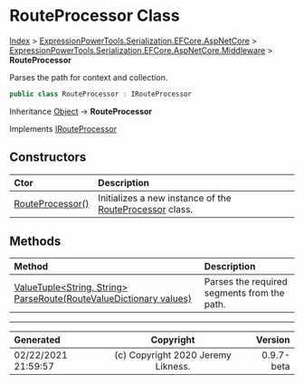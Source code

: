 ﻿# RouteProcessor Class

[Index](../index.md) > [ExpressionPowerTools.Serialization.EFCore.AspNetCore](ExpressionPowerTools.Serialization.EFCore.AspNetCore.a.md) > [ExpressionPowerTools.Serialization.EFCore.AspNetCore.Middleware](ExpressionPowerTools.Serialization.EFCore.AspNetCore.Middleware.n.md) > **RouteProcessor**

Parses the path for context and collection.

```csharp
public class RouteProcessor : IRouteProcessor
```

Inheritance [Object](https://docs.microsoft.com/dotnet/api/system.object) → **RouteProcessor**

Implements  [IRouteProcessor](ExpressionPowerTools.Serialization.EFCore.AspNetCore.Signatures.IRouteProcessor.i.md) 

## Constructors

| Ctor | Description |
| :-- | :-- |
| [RouteProcessor()](ExpressionPowerTools.Serialization.EFCore.AspNetCore.Middleware.RouteProcessor.ctor.md#routeprocessor) | Initializes a new instance of the [RouteProcessor](ExpressionPowerTools.Serialization.EFCore.AspNetCore.Middleware.RouteProcessor.cs.md) class. |
## Methods

| Method | Description |
| :-- | :-- |
| [ValueTuple&lt;String, String> ParseRoute(RouteValueDictionary values)](ExpressionPowerTools.Serialization.EFCore.AspNetCore.Middleware.RouteProcessor.ParseRoute.m.md) | Parses the required segments from the path. |

---

| Generated | Copyright | Version |
| :-- | :-: | --: |
| 02/22/2021 21:59:57 | (c) Copyright 2020 Jeremy Likness. | 0.9.7-beta |
